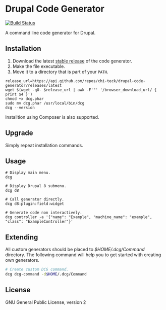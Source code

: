 # Drupal Code Generator

[![Build Status](https://travis-ci.org/Chi-teck/drupal-code-generator.svg?branch=master)](https://travis-ci.org/Chi-teck/drupal-code-generator)

A command line code generator for Drupal.

## Installation

1. Download the latest [stable release](https://github.com/Chi-teck/drupal-code-generator/releases/latest) of the code generator.
2. Make the file executable.
3. Move it to a directory that is part of your `PATH`.

```shell
release_url=https://api.github.com/repos/chi-teck/drupal-code-generator/releases/latest
wget $(wget -qO- $release_url | awk -F'"' '/browser_download_url/ { print $4 }')
chmod +x dcg.phar
sudo mv dcg.phar /usr/local/bin/dcg
dcg --version
```
Installtion using Composer is also supported.

## Upgrade
Simply repeat installation commands.

## Usage
```shell
# Display main menu.
dcg

# Display Drupal 8 submenu.
dcg d8

# Call generator directly.
dcg d8:plugin:field:widget

# Generate code non interactively.
dcg controller -a '{"name": "Example", "machine_name": "example", "class": "ExampleController"}'
```

## Extending
All custom generators should be placed to _$HOME/.dcg/Command_ directory. The following command will help you to get started with creating own generators.
```bash
# Create custom DCG command.
dcg dcg-command -d$HOME/.dcg/Command
```

## License
GNU General Public License, version 2
